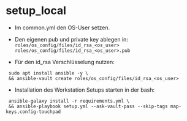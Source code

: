 # setup_local


* Im common.yml den OS-User setzen.
* Den eigenen pub und private key ablegen in:  \
`roles/os_config/files/id_rsa_<os_user>`  \
`roles/os_config/files/id_rsa_<os_user>.pub`

* Für den id_rsa Verschlüsselung nutzen:
```
 sudo apt install ansible -y \
 && ansible-vault create roles/os_config/files/id_rsa_<os_user>
```
* Installation des Workstation Setups starten in der bash:
```
 ansible-galaxy install -r requirements.yml \
 && ansible-playbook setup.yml --ask-vault-pass --skip-tags map-keys,config-touchpad
```
